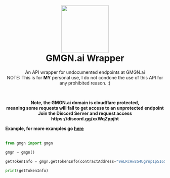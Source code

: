 <h1 align="center">
	<img src="https://i.imgur.com/aY78thj.png" width="150px"><br>
    GMGN.ai Wrapper
</h1>
<p align="center">
	An API wrapper for undocumented endpoints at GMGN.ai<br>NOTE: This is for <b>MY</b> personal use, I do not condone the use of this API for any prohibited reason. :)</br>
</p><br>
<p align="center"><b>Note, the GMGN.ai domain is cloudflare protected,<br> meaning some requests will fail to get access to an unprotected endpoint <br>Join the Discord Server and request access<br>https://discord.gg/xxWqZppjht</b></p>
<b>Example, for more examples go <a href="https://github.com/1f1n/gmgnai-wrapper/tree/main/examples">here</a></b><br><br>

```python
from gmgn import gmgn

gmgn = gmgn()

getTokenInfo = gmgn.getTokenInfo(contractAddress="9eLRcHw2G4Ugrnp1p5165PuZsQ2YSc9GnBpGZS7Cpump")

print(getTokenInfo)
```
